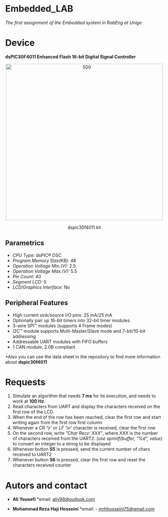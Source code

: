 # Embedded_LAB

_The first assignment of the Embedded system in RobEng at Unige_

Device 
===============

**dsPIC30F4011 Enhanced Flash 16-bit Digital Signal Controller**

<p align="center">
<img width="500" src="https://user-images.githubusercontent.com/80394968/201785505-84ed5f1d-2dfd-40be-8d2e-e7f4d976f9d3.png" alt="500">
</p>
</p>
<p align="center">
dspic30f4011 kit
</p>

Parametrics
------------

- _CPU Type:_	                dsPIC® DSC
- _Program Memory Size(KB):_	  48
- _Operation Voltage Min.(V):_	2.5
- _Operation Voltage Max.(V):_	5.5
- _Pin Count:_	                40
- _Segment LCD:_	              0
- _LCD/Graphics Interface:_  	No

Peripheral Features
---------------------

- High current sink/source I/O pins: 25 mA/25 mA
- Optionally pair up 16-bit timers into 32-bit timer modules
- 3-wire SPI™ modules (supports 4 Frame modes)
- I2C™ module supports Multi-Master/Slave mode and 7-bit/10-bit addressing
- Addressable UART modules with FIFO buffers
- 1 CAN module, 2.0B compliant

*Also you can use the data sheet in the repository to find more information about __dspic30f4011__

Requests
===============

1. Simulate an algorithm that needs __7 ms__ for its execution, and needs to work at __100 Hz__.
2. Read characters from UART and display the characters received on the first row of the LCD.
3. When the end of the row has been reached, clear the first row and start writing again from the first row first column
4. Whenever a _CR ’\r’_ or _LF ’\n’_ character is received, clear the first row
5. On the second row, write _”Char Recv: XXX”_, where _XXX_ is the number of characters received from the UART2. _(use sprintf(buffer, “%d”, value)_ to convert an integer to a string to be displayed
6. Whenever button __S5__ is pressed, send the current number of chars received to UART2
7. Whenever button __S6__ is pressed, clear the first row and reset the characters received counter


Autors and contact
===================
- __Ali Yousefi__  *email: <aliy98@outlook.com>

- __Mohammad Reza Haji Hosseini__ *email: - <mrhhosseini75@gmail.com>

